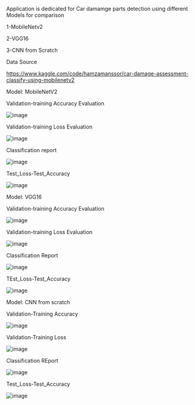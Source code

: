 Application is dedicated for Car damamge parts detection using different Models for comparison

1-MobileNetv2 

2-VGG16 

3-CNN from Scratch

Data Source

https://www.kaggle.com/code/hamzamanssor/car-damage-assessment-classify-using-mobilenetv2




Model: MobileNetV2

Validation-training Accuracy Evaluation

![image](https://github.com/user-attachments/assets/2146cff4-7f6f-4daa-990f-b9f9cc88365b)

Validation-training Loss Evaluation 

![image](https://github.com/user-attachments/assets/9bbcd9d7-8a9f-4c6b-ae3a-fe5290ac28c8)

Classification report 

![image](https://github.com/user-attachments/assets/945222c2-01a8-4da9-820f-e18bb1670e83)


Test_Loss-Test_Accuracy

![image](https://github.com/user-attachments/assets/43642dac-47c7-47dc-b86f-f7ea70a6c41a)


Model: VGG16

Validation-training Accuracy Evaluation

![image](https://github.com/user-attachments/assets/7ef19266-9124-482f-bab3-6513ee649d99)

Validation-training Loss Evaluation 

![image](https://github.com/user-attachments/assets/2c67c4b7-f8ea-4601-bea8-b7afa54b9137)

Classification Report

![image](https://github.com/user-attachments/assets/b5788d3f-b2be-4683-aa39-9b0f1b3fce8c)

TEst_Loss-Test_Accuracy

![image](https://github.com/user-attachments/assets/50731dd2-b3e0-4711-a8ca-8e9e58e3ac30)


Model: CNN from scratch

Validation-Training Accuracy

![image](https://github.com/user-attachments/assets/9f66a661-2dff-4339-9ec2-03af12a4ab28)

Validation-Training Loss

![image](https://github.com/user-attachments/assets/acb9ed5c-f8d3-4a43-96ab-ab8d02ffe6ae)

Classification REport

![image](https://github.com/user-attachments/assets/7a02e878-8f6a-4569-8c4f-098e02ee0351)

Test_Loss-Test_Accuracy

![image](https://github.com/user-attachments/assets/2ab379ef-3840-4f62-8586-f22b04ecfa78)







